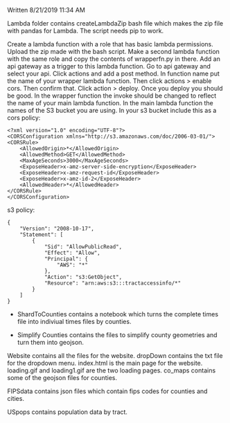Written 8/21/2019 11:34 AM

Lambda folder contains createLambdaZip bash file which makes the zip file with pandas for Lambda.
The script needs pip to work.

Create a lambda function with a role that has basic lambda permissions. Upload the zip made with
the bash script. Make a second lambda function with the same role and copy the contents of wrapperfn.py
in there. Add an api gateway as a trigger to this lambda function. Go to api gateway and select your api.
Click actions and add a post method. In function name put the name of your wrapper lambda function.
Then click actions > enable cors. Then confirm that. Click action > deploy. Once you deploy you should be good.
In the wrapper function the invoke should be changed to reflect the name of your main lambda function.
In the main lambda function the names of the S3 bucket you are using. In your s3 bucket include this as a 
cors policy:

```
<?xml version="1.0" encoding="UTF-8"?>
<CORSConfiguration xmlns="http://s3.amazonaws.com/doc/2006-03-01/">
<CORSRule>
    <AllowedOrigin>*</AllowedOrigin>
    <AllowedMethod>GET</AllowedMethod>
    <MaxAgeSeconds>3000</MaxAgeSeconds>
    <ExposeHeader>x-amz-server-side-encryption</ExposeHeader>
    <ExposeHeader>x-amz-request-id</ExposeHeader>
    <ExposeHeader>x-amz-id-2</ExposeHeader>
    <AllowedHeader>*</AllowedHeader>
</CORSRule>
</CORSConfiguration>
```

s3 policy:
```
{
    "Version": "2008-10-17",
    "Statement": [
        {
            "Sid": "AllowPublicRead",
            "Effect": "Allow",
            "Principal": {
                "AWS": "*"
            },
            "Action": "s3:GetObject",
            "Resource": "arn:aws:s3:::tractaccessinfo/*"
        }
    ]
}
```

* ShardToCounties contains a notebook which turns the complete times file into indiviual times files by counties.

* Simplify Counties contains the files to simplify county geometries and turn them into geojson.

Website contains all the files for the website. dropDown contains the txt file for the dropdown menu.
index.html is the main page for the website. loading.gif and loading1.gif are the two loading pages.
co_maps contains some of the geojson files for counties.

FIPSdata contains json files which contain fips codes for counties and cities.

USpops contains population data by tract.
